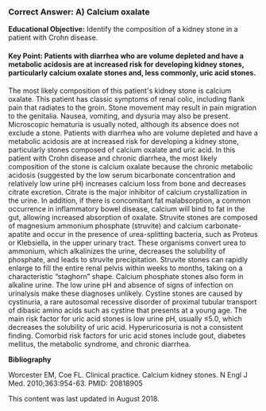 
### Correct Answer: A) Calcium oxalate 

**Educational Objective:** Identify the composition of a kidney stone in a patient with Crohn disease.

#### **Key Point:** Patients with diarrhea who are volume depleted and have a metabolic acidosis are at increased risk for developing kidney stones, particularly calcium oxalate stones and, less commonly, uric acid stones.

The most likely composition of this patient's kidney stone is calcium oxalate. This patient has classic symptoms of renal colic, including flank pain that radiates to the groin. Stone movement may result in pain migration to the genitalia. Nausea, vomiting, and dysuria may also be present. Microscopic hematuria is usually noted, although its absence does not exclude a stone. Patients with diarrhea who are volume depleted and have a metabolic acidosis are at increased risk for developing a kidney stone, particularly stones composed of calcium oxalate and uric acid. In this patient with Crohn disease and chronic diarrhea, the most likely composition of the stone is calcium oxalate because the chronic metabolic acidosis (suggested by the low serum bicarbonate concentration and relatively low urine pH) increases calcium loss from bone and decreases citrate excretion. Citrate is the major inhibitor of calcium crystallization in the urine. In addition, if there is concomitant fat malabsorption, a common occurrence in inflammatory bowel disease, calcium will bind to fat in the gut, allowing increased absorption of oxalate.
Struvite stones are composed of magnesium ammonium phosphate (struvite) and calcium carbonate-apatite and occur in the presence of urea-splitting bacteria, such as Proteus or Klebsiella, in the upper urinary tract. These organisms convert urea to ammonium, which alkalinizes the urine, decreases the solubility of phosphate, and leads to struvite precipitation. Struvite stones can rapidly enlarge to fill the entire renal pelvis within weeks to months, taking on a characteristic “staghorn” shape. Calcium phosphate stones also form in alkaline urine. The low urine pH and absence of signs of infection on urinalysis make these diagnoses unlikely.
Cystine stones are caused by cystinuria, a rare autosomal recessive disorder of proximal tubular transport of dibasic amino acids such as cystine that presents at a young age.
The main risk factor for uric acid stones is low urine pH, usually ≤5.0, which decreases the solubility of uric acid. Hyperuricosuria is not a consistent finding. Comorbid risk factors for uric acid stones include gout, diabetes mellitus, the metabolic syndrome, and chronic diarrhea.

**Bibliography**

Worcester EM, Coe FL. Clinical practice. Calcium kidney stones. N Engl J Med. 2010;363:954-63. PMID: 20818905

This content was last updated in August 2018.